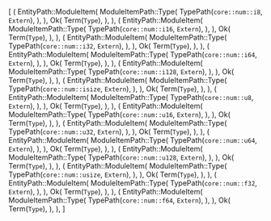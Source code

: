 [
    (
        EntityPath::ModuleItem(
            ModuleItemPath::Type(
                TypePath(`core::num::i8`, `Extern`),
            ),
        ),
        Ok(
            Term(`Type`),
        ),
    ),
    (
        EntityPath::ModuleItem(
            ModuleItemPath::Type(
                TypePath(`core::num::i16`, `Extern`),
            ),
        ),
        Ok(
            Term(`Type`),
        ),
    ),
    (
        EntityPath::ModuleItem(
            ModuleItemPath::Type(
                TypePath(`core::num::i32`, `Extern`),
            ),
        ),
        Ok(
            Term(`Type`),
        ),
    ),
    (
        EntityPath::ModuleItem(
            ModuleItemPath::Type(
                TypePath(`core::num::i64`, `Extern`),
            ),
        ),
        Ok(
            Term(`Type`),
        ),
    ),
    (
        EntityPath::ModuleItem(
            ModuleItemPath::Type(
                TypePath(`core::num::i128`, `Extern`),
            ),
        ),
        Ok(
            Term(`Type`),
        ),
    ),
    (
        EntityPath::ModuleItem(
            ModuleItemPath::Type(
                TypePath(`core::num::isize`, `Extern`),
            ),
        ),
        Ok(
            Term(`Type`),
        ),
    ),
    (
        EntityPath::ModuleItem(
            ModuleItemPath::Type(
                TypePath(`core::num::u8`, `Extern`),
            ),
        ),
        Ok(
            Term(`Type`),
        ),
    ),
    (
        EntityPath::ModuleItem(
            ModuleItemPath::Type(
                TypePath(`core::num::u16`, `Extern`),
            ),
        ),
        Ok(
            Term(`Type`),
        ),
    ),
    (
        EntityPath::ModuleItem(
            ModuleItemPath::Type(
                TypePath(`core::num::u32`, `Extern`),
            ),
        ),
        Ok(
            Term(`Type`),
        ),
    ),
    (
        EntityPath::ModuleItem(
            ModuleItemPath::Type(
                TypePath(`core::num::u64`, `Extern`),
            ),
        ),
        Ok(
            Term(`Type`),
        ),
    ),
    (
        EntityPath::ModuleItem(
            ModuleItemPath::Type(
                TypePath(`core::num::u128`, `Extern`),
            ),
        ),
        Ok(
            Term(`Type`),
        ),
    ),
    (
        EntityPath::ModuleItem(
            ModuleItemPath::Type(
                TypePath(`core::num::usize`, `Extern`),
            ),
        ),
        Ok(
            Term(`Type`),
        ),
    ),
    (
        EntityPath::ModuleItem(
            ModuleItemPath::Type(
                TypePath(`core::num::f32`, `Extern`),
            ),
        ),
        Ok(
            Term(`Type`),
        ),
    ),
    (
        EntityPath::ModuleItem(
            ModuleItemPath::Type(
                TypePath(`core::num::f64`, `Extern`),
            ),
        ),
        Ok(
            Term(`Type`),
        ),
    ),
]